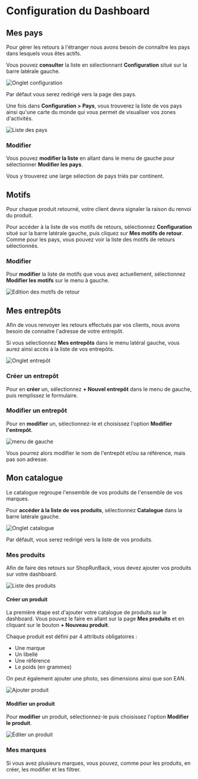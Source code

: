 # Configuration du Dashboard

## Mes pays

Pour gérer les retours à l'étranger nous avons besoin de connaître les pays dans lesquels vous êtes actifs.

Vous pouvez **consulter** la liste en sélectionnant **Configuration** situé sur la barre latérale gauche.

![Onglet configuration](images/dashboard/configuration_sidebar.png)

Par défaut vous serez redirigé vers la page des pays.

Une fois dans **Configuration > Pays**, vous trouverez la liste de vos pays ainsi qu'une carte du monde qui vous permet de visualiser vos zones d'activités.

![Liste des pays](images/dashboard/countries_index.png)

### Modifier

Vous pouvez **modifier la liste** en allant dans le menu de gauche pour sélectionner **Modifier les pays**.

Vous y trouverez une large sélection de pays triés par continent.

## Motifs

Pour chaque produit retourné, votre client devra signaler la raison du renvoi du produit.

Pour accéder à la liste de vos motifs de retours, sélectionnez **Configuration** situé sur la barre latérale gauche, puis cliquez sur **Mes motifs de retour**. Comme pour les pays, vous pouvez voir la liste des motifs de retours sélectionnés.

### Modifier

Pour **modifier** la liste de motifs que vous avez actuellement, sélectionnez **Modifier les motifs** sur le menu à gauche.

![Edition des motifs de retour](images/dashboard/reasons_edit.png)

## Mes entrepôts

Afin de vous renvoyer les retours effectués par vos clients, nous avons besoin de connaitre l'adresse de votre entrepôt.

Si vous sélectionnez **Mes entrepôts** dans le menu latéral gauche, vous aurez ainsi accès à la liste de vos entrepôts.

![Onglet entrepôt](images/dashboard/warehouse_sidebar.png)

### Créer un entrepôt

Pour en **créer** un, sélectionnez **+ Nouvel entrepôt** dans le menu de gauche, puis remplissez le formulaire.

### Modifier un entrepôt

Pour en **modifier** un, sélectionnez-le et choisissez l'option **Modifier l'entrepôt**.

![menu de gauche](images/dashboard/warehouse_show.png)

Vous pourrez alors modifier le nom de l'entrepôt et/ou sa référence, mais pas son adresse.

## Mon catalogue

Le catalogue regroupe l'ensemble de vos produits de l'ensemble de vos marques.

Pour **accéder à la liste de vos produits**, sélectionnez **Catalogue** dans la barre latérale gauche.

![Onglet catalogue](images/dashboard/catalog_sidebar.png)

Par défault, vous serez redirigé vers la liste de vos produits.

### Mes produits

Afin de faire des retours sur ShopRunBack, vous devez ajouter vos produits sur votre dashboard.

![Liste des produits](images/dashboard/product_index.png)

#### Créer un produit

La première étape est d'ajouter votre catalogue de produits sur le dashboard. Vous pouvez le faire en allant sur la page **Mes produits** et en cliquant sur le bouton **+ Nouveau produit**.

Chaque produit est défini par 4 attributs obligatoires :

- Une marque
- Un libellé
- Une référence
- Le poids (en grammes)

On peut également ajouter une photo, ses dimensions ainsi que son EAN.

![Ajouter produit](images/dashboard/add_product.png)

#### Modifier un produit

Pour **modifier** un produit, sélectionnez-le puis choisissez l'option **Modifier le produit**.

![Éditer un produit](images/dashboard/product_edit.png)

### Mes marques

Si vous avez plusieurs marques, vous pouvez, comme pour les produits, en créer, les modifier et les filtrer.